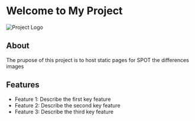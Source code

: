 # Welcome to My Project

![Project Logo](path/to/logo.png)

## About

The prupose of this project is to host static pages for SPOT the differences images

## Features

- Feature 1: Describe the first key feature
- Feature 2: Describe the second key feature
- Feature 3: Describe the third key feature


